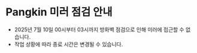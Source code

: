 # Pangkin 미러 점검 안내

- 2025년 7월 10일 00시부터 03시까지 방화벽 점검으로 인해 미러에 접근할 수 없습니다.
- 작업 상황에 따라 종료 시간은 변경될 수 있습니다.
